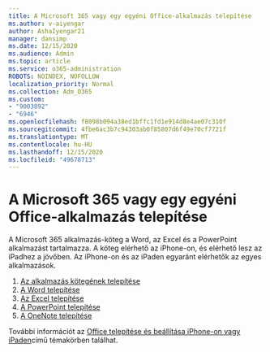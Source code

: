 ```yaml
---
title: A Microsoft 365 vagy egy egyéni Office-alkalmazás telepítése
ms.author: v-aiyengar
author: AshaIyengar21
manager: dansimp
ms.date: 12/15/2020
ms.audience: Admin
ms.topic: article
ms.service: o365-administration
ROBOTS: NOINDEX, NOFOLLOW
localization_priority: Normal
ms.collection: Adm_O365
ms.custom:
- "9003892"
- "6946"
ms.openlocfilehash: f8098b094a38ed1bffc1fd1e914d8e4ae07c310f
ms.sourcegitcommit: 4fbe6ac3b7c94303ab0f85807d6f49e70cf7721f
ms.translationtype: MT
ms.contentlocale: hu-HU
ms.lasthandoff: 12/15/2020
ms.locfileid: "49678713"
---
```

# <a name="install-the-microsoft-365-app-bundle-or-an-individual-office-app"></a>A Microsoft 365 vagy egy egyéni Office-alkalmazás telepítése

A Microsoft 365 alkalmazás-köteg a Word, az Excel és a PowerPoint alkalmazást tartalmazza. A köteg elérhető az iPhone-on, és elérhető lesz az iPadhez a jövőben. Az iPhone-on és az iPaden egyaránt elérhetők az egyes alkalmazások.

1. [Az alkalmazás kötegének telepítése](https://go.microsoft.com/fwlink/?linkid=2136762)
1. [A Word telepítése](https://go.microsoft.com/fwlink/?linkid=2136974)
1. [Az Excel telepítése](https://go.microsoft.com/fwlink/?linkid=2136975)
1. [A PowerPoint telepítése](https://go.microsoft.com/fwlink/?linkid=2136882)
1. [A OneNote telepítése](https://go.microsoft.com/fwlink/?linkid=2136883)

További információt az [Office telepítése és beállítása iPhone-on vagy iPaden](https://go.microsoft.com/fwlink/?linkid=2135560)című témakörben találhat.
